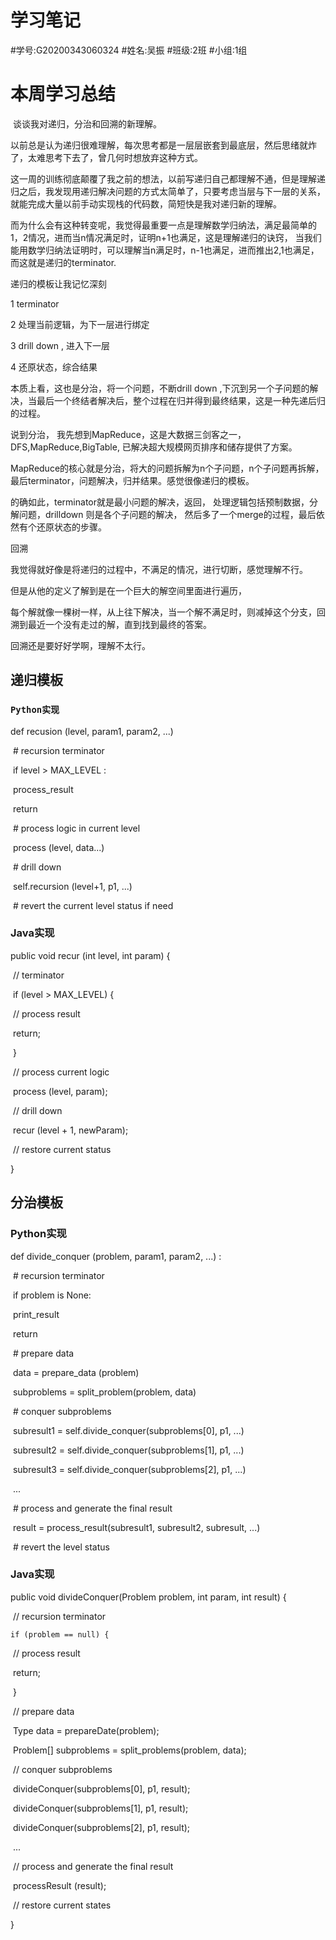 # 学习笔记



#学号:G20200343060324
#姓名:吴振
#班级:2班
#小组:1组






# 本周学习总结

​	谈谈我对递归，分治和回溯的新理解。



以前总是认为递归很难理解，每次思考都是一层层嵌套到最底层，然后思绪就炸了，太难思考下去了，曾几何时想放弃这种方式。



这一周的训练彻底颠覆了我之前的想法，以前写递归自己都理解不通，但是理解递归之后，我发现用递归解决问题的方式太简单了，只要考虑当层与下一层的关系，就能完成大量以前手动实现栈的代码数，简短快是我对递归新的理解。



而为什么会有这种转变呢，我觉得最重要一点是理解数学归纳法，满足最简单的1，2情况，进而当n情况满足时，证明n+1也满足，这是理解递归的诀窍， 当我们能用数学归纳法证明时，可以理解当n满足时，n-1也满足，进而推出2,1也满足，而这就是递归的terminator.



递归的模板让我记忆深刻

1 terminator

2 处理当前逻辑，为下一层进行绑定

3 drill down , 进入下一层

4 还原状态，综合结果





本质上看，这也是分治，将一个问题，不断drill down ,下沉到另一个子问题的解决，当最后一个终结者解决后，整个过程在归并得到最终结果，这是一种先递后归的过程。



说到分治， 我先想到MapReduce，这是大数据三剑客之一， DFS,MapReduce,BigTable,  已解决超大规模网页排序和储存提供了方案。

MapReduce的核心就是分治，将大的问题拆解为n个子问题，n个子问题再拆解，最后terminator，问题解决，归并结果。感觉很像递归的模板。



的确如此，terminator就是最小问题的解决，返回， 处理逻辑包括预制数据，分解问题，drilldown 则是各个子问题的解决， 然后多了一个merge的过程，最后依然有个还原状态的步骤。





回溯

我觉得就好像是将递归的过程中，不满足的情况，进行切断，感觉理解不行。

但是从他的定义了解到是在一个巨大的解空间里面进行遍历，

每个解就像一棵树一样，从上往下解决，当一个解不满足时，则减掉这个分支，回溯到最近一个没有走过的解，直到找到最终的答案。



回溯还是要好好学啊，理解不太行。











## 递归模板

### `Python实现`

def recusion (level, param1, param2, ...)

​      # recursion terminator

​       if level > MAX_LEVEL :

​            process_result

​	    return

​      # process logic in current level

​	process (level, data...)

​      # drill down

​	self.recursion (level+1, p1, ...)	

​      # revert the current level status if need

### Java实现

public void recur (int level, int param) {

​        // terminator	 

​	if (level > MAX_LEVEL) {

​        	// process result

​		return;

​	}

​	// process current logic

​	process (level, param);

​	// drill down

​     	recur (level + 1, newParam);

​        // restore current status 

}

## 分治模板



### Python实现

def  divide_conquer (problem, param1, param2,  ...) :

​	# recursion terminator

​        if problem is None:

​		print_result

​		return	

​       # prepare data

​       data = prepare_data (problem)

​       subproblems	= split_problem(problem, data)

​       # conquer subproblems

​       subresult1 = self.divide_conquer(subproblems[0], p1, ...)

​       subresult2 = self.divide_conquer(subproblems[1], p1, ...)

​       subresult3 = self.divide_conquer(subproblems[2], p1, ...)

​       ...  	

​       # process and generate the final result

​	result = process_result(subresult1, subresult2, subresult, ...)	

​       # revert the level status

### Java实现



public void divideConquer(Problem problem, int param, int result) {

​	// recursion terminator

 	if (problem == null) {
​		// process result

​		return;

​	}

​	// prepare data

​	Type data = prepareDate(problem);

​	Problem[] subproblems = split_problems(problem, data);   

​        // conquer subproblems

​	divideConquer(subproblems[0], p1, result);

​	divideConquer(subproblems[1], p1, result);

​	divideConquer(subproblems[2], p1, result);

​	...	

​       // process and generate the final result

​	processResult (result);

​       // restore current states     

}



